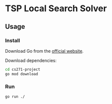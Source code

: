 # TSP Local Search Solver

## Usage 

### Install

Download Go from the [official website](https://go.dev/dl/).

Download dependencies:
```bash
cd cs271-project
go mod download
```

### Run
```bash
go run ./
```

